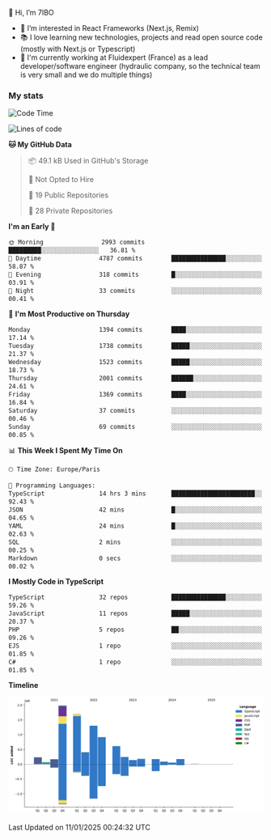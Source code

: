 👋 Hi, I’m 7IBO

- 👀 I’m interested in React Frameworks (Next.js, Remix)
- 📚 I love learning new technologies, projects and read open source code (mostly with Next.js or Typescript)
- 💼 I'm currently working at Fluidexpert (France) as a lead developer/software engineer (hydraulic company, so the technical team is very small and we do multiple things)

### My stats
<!--START_SECTION:waka-->
![Code Time](http://img.shields.io/badge/Code%20Time-934%20hrs%2021%20mins-blue)

![Lines of code](https://img.shields.io/badge/From%20Hello%20World%20I%27ve%20Written-8.4%20million%20lines%20of%20code-blue)

**🐱 My GitHub Data** 

> 📦 49.1 kB Used in GitHub's Storage 
 > 
> 🚫 Not Opted to Hire
 > 
> 📜 19 Public Repositories 
 > 
> 🔑 28 Private Repositories 
 > 
**I'm an Early 🐤** 

```text
🌞 Morning                2993 commits        █████████░░░░░░░░░░░░░░░░   36.81 % 
🌆 Daytime                4787 commits        ███████████████░░░░░░░░░░   58.87 % 
🌃 Evening                318 commits         █░░░░░░░░░░░░░░░░░░░░░░░░   03.91 % 
🌙 Night                  33 commits          ░░░░░░░░░░░░░░░░░░░░░░░░░   00.41 % 
```
📅 **I'm Most Productive on Thursday** 

```text
Monday                   1394 commits        ████░░░░░░░░░░░░░░░░░░░░░   17.14 % 
Tuesday                  1738 commits        █████░░░░░░░░░░░░░░░░░░░░   21.37 % 
Wednesday                1523 commits        █████░░░░░░░░░░░░░░░░░░░░   18.73 % 
Thursday                 2001 commits        ██████░░░░░░░░░░░░░░░░░░░   24.61 % 
Friday                   1369 commits        ████░░░░░░░░░░░░░░░░░░░░░   16.84 % 
Saturday                 37 commits          ░░░░░░░░░░░░░░░░░░░░░░░░░   00.46 % 
Sunday                   69 commits          ░░░░░░░░░░░░░░░░░░░░░░░░░   00.85 % 
```


📊 **This Week I Spent My Time On** 

```text
🕑︎ Time Zone: Europe/Paris

💬 Programming Languages: 
TypeScript               14 hrs 3 mins       ███████████████████████░░   92.43 % 
JSON                     42 mins             █░░░░░░░░░░░░░░░░░░░░░░░░   04.65 % 
YAML                     24 mins             █░░░░░░░░░░░░░░░░░░░░░░░░   02.63 % 
SQL                      2 mins              ░░░░░░░░░░░░░░░░░░░░░░░░░   00.25 % 
Markdown                 0 secs              ░░░░░░░░░░░░░░░░░░░░░░░░░   00.02 % 
```

**I Mostly Code in TypeScript** 

```text
TypeScript               32 repos            ███████████████░░░░░░░░░░   59.26 % 
JavaScript               11 repos            █████░░░░░░░░░░░░░░░░░░░░   20.37 % 
PHP                      5 repos             ██░░░░░░░░░░░░░░░░░░░░░░░   09.26 % 
EJS                      1 repo              ░░░░░░░░░░░░░░░░░░░░░░░░░   01.85 % 
C#                       1 repo              ░░░░░░░░░░░░░░░░░░░░░░░░░   01.85 % 
```



**Timeline**

![Lines of Code chart](https://raw.githubusercontent.com/7IBO/7IBO/main/assets/bar_graph.png)


 Last Updated on 11/01/2025 00:24:32 UTC
<!--END_SECTION:waka-->
